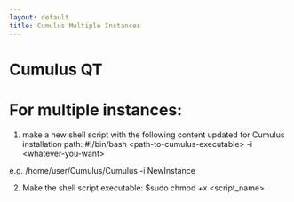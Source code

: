 ```yaml
---
layout: default
title: Cumulus Multiple Instances
---
```


# Cumulus QT
# For multiple instances:
1. make a new shell script with the following content updated for Cumulus installation path:
#!/bin/bash
\<path-to-cumulus-executable> -i \<whatever-you-want>

e.g. /home/user/Cumulus/Cumulus -i NewInstance

2. Make the shell script executable:
$sudo chmod +x <script_name>
